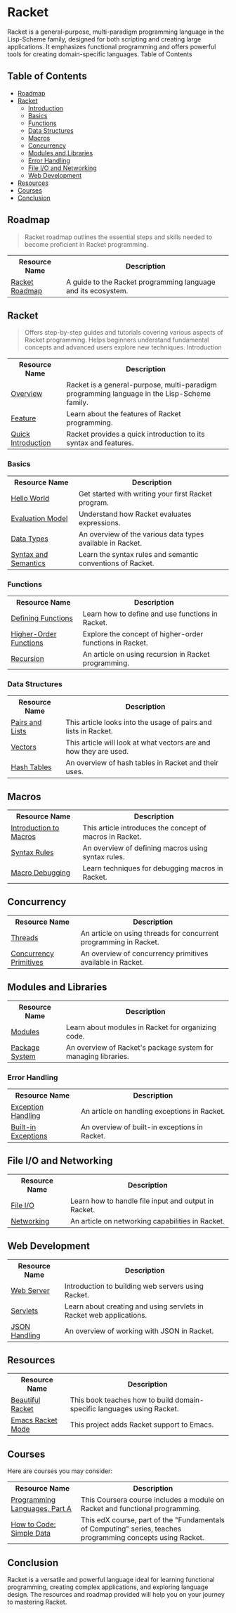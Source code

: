 # Racket 

Racket is a general-purpose, multi-paradigm programming language in the Lisp-Scheme family, designed for both scripting and creating large applications. It emphasizes functional programming and offers powerful tools for creating domain-specific languages.
Table of Contents

## Table of Contents

- [Roadmap](#roadmap)<br>
- [Racket](#racket)<br>
   - [Introduction](#introduction)<br>
   - [Basics](#basics)<br>
   - [Functions](#functions)<br>
   - [Data Structures](#data-structures)<br>
   - [Macros](#macros)<br>
   - [Concurrency](#concurrency)<br>
   - [Modules and Libraries](#modules-and-libraries)<br>
   - [Error Handling](#error-handling)<br>
   - [File I/O and Networking](#file-io-and-networking)<br>
   - [Web Development](#web-development)<br>
- [Resources](#resources)<br> 
- [Courses](#courses)
- [Conclusion](#conclusion)


## Roadmap

> Racket roadmap outlines the essential steps and skills needed to become proficient in Racket programming.
<table width="100%" id="Roadmap">
  <tr>
    <th>Resource Name</th>
    <th>Description</th>
  </tr>
  <tr>
    <td><a href="https://racket.discourse.group/t/what-is-the-racket-roadmap/2204/6">Racket Roadmap</a></td>
    <td>A guide to the Racket programming language and its ecosystem.</td>
  </tr>
</table>

## Racket

> Offers step-by-step guides and tutorials covering various aspects of Racket programming. Helps beginners understand fundamental concepts and advanced users explore new techniques.
Introduction
<table width="100%">
  <tr>
    <th>Resource Name</th>
    <th>Description</th>
  </tr>
  <tr>
    <td><a href="https://racket-lang.org/">Overview</a></td>
    <td>Racket is a general-purpose, multi-paradigm programming language in the Lisp-Scheme family.</td>
  </tr>
  <tr>
    <td><a href="https://medium.com/@G_Kumar/racket-programming-language-features-c71b83b625c4">Feature</a></td>
    <td>Learn about the features of Racket programming.</td>
  </tr>
  <tr>
    <td><a href="https://docs.racket-lang.org/quick/">Quick Introduction</a></td>
    <td>Racket provides a quick introduction to its syntax and features.</td>
  </tr>
</table>

### Basics

<table width="100%">
  <tr>
    <th>Resource Name</th>
    <th>Description</th>
  </tr>
  <tr>
    <td><a href="https://therenegadecoder.com/code/hello-world-in-racket/">Hello World</a></td>
    <td>Get started with writing your first Racket program.</td>
  </tr>
  <tr>
    <td><a href="https://docs.racket-lang.org/reference/eval-model.html">Evaluation Model</a></td>
    <td>Understand how Racket evaluates expressions.</td>
  </tr>
  <tr>
    <td><a href="https://docs.racket-lang.org/guide/datatypes.html">Data Types</a></td>
    <td>An overview of the various data types available in Racket.</td>
  </tr>
  <tr>
    <td><a href="https://home.adelphi.edu/~siegfried/cs270/270rl6.html">Syntax and Semantics</a></td>
    <td>Learn the syntax rules and semantic conventions of Racket.</td>
  </tr>
</table>

### Functions

<table width="100%">
  <tr>
    <th>Resource Name</th>
    <th>Description</th>
  </tr>
  <tr>
    <td><a href="https://beautifulracket.com/explainer/functions.html">Defining Functions</a></td>
    <td>Learn how to define and use functions in Racket.</td>
  </tr>
  <tr>
    <td><a href="https://docs.racket-lang.org/mischief/function.html">Higher-Order Functions</a></td>
    <td>Explore the concept of higher-order functions in Racket.</td>
  </tr>
  <tr>
    <td><a href="https://docs.racket-lang.org/guide/Lists__Iteration__and_Recursion.html">Recursion</a></td>
    <td>An article on using recursion in Racket programming.</td>
  </tr>
</table>

### Data Structures

<table width="100%">
  <tr>
    <th>Resource Name</th>
    <th>Description</th>
  </tr>
  <tr>
    <td><a href="https://docs.racket-lang.org/reference/pairs.html#:~:text=Pairs%20and%20Lists%20in%20The,see%20Mutable%20Pairs%20and%20Lists).">Pairs and Lists</a></td>
    <td>This article looks into the usage of pairs and lists in Racket.</td>
  </tr>
  <tr>
    <td><a href="https://docs.racket-lang.org/reference/vectors.html">Vectors</a></td>
    <td>This article will look at what vectors are and how they are used.</td>
  </tr>
  <tr>
    <td><a href="https://docs.racket-lang.org/reference/hashtables.html">Hash Tables</a></td>
    <td>An overview of hash tables in Racket and their uses.</td>
  </tr>
</table>

## Macros
<table width="100%">
  <tr>
    <th>Resource Name</th>
    <th>Description</th>
  </tr>
  <tr>
    <td><a href="https://docs.racket-lang.org/guide/macros.html#:~:text=A%20macro%20is%20a%20syntactic,small%20set%20of%20core%20constructs.">Introduction to Macros</a></td>
    <td>This article introduces the concept of macros in Racket.</td>
  </tr>
  <tr>
    <td><a href="https://docs.racket-lang.org/guide/pattern-macros.html#:~:text=The%20define%2Dsyntax%2Drule%20form,a%20use%20of%20the%20macro.">Syntax Rules</a></td>
    <td>An overview of defining macros using syntax rules.</td>
  </tr>
  <tr>
    <td><a href="https://download.racket-lang.org/docs/5.1/html/macro-debugger/index.html">Macro Debugging</a></td>
    <td>Learn techniques for debugging macros in Racket.</td>
  </tr>
</table>

## Concurrency

<table width="100%">
  <tr>
    <th>Resource Name</th>
    <th>Description</th>
  </tr>
  <tr>
    <td><a href="https://docs.racket-lang.org/reference/threads.html">Threads</a></td>
    <td>An article on using threads for concurrent programming in Racket.</td>
  </tr>
  <tr>
    <td><a href="https://docs.racket-lang.org/reference/concurrency.html">Concurrency Primitives</a></td>
    <td>An overview of concurrency primitives available in Racket.</td>
  </tr>
</table>

## Modules and Libraries
<table width="100%">
  <tr>
    <th>Resource Name</th>
    <th>Description</th>
  </tr>
  <tr>
    <td><a href="https://docs.racket-lang.org/guide/modules.html">Modules</a></td>
    <td>Learn about modules in Racket for organizing code.</td>
  </tr>
  <tr>
    <td><a href="https://docs.racket-lang.org/pkg/index.html">Package System</a></td>
    <td>An overview of Racket's package system for managing libraries.</td>
  </tr>
</table>

### Error Handling
<table width="100%">
  <tr>
    <th>Resource Name</th>
    <th>Description</th>
  </tr>
  <tr>
    <td><a href="https://docs.racket-lang.org/reference/exns.html">Exception Handling</a></td>
    <td>An article on handling exceptions in Racket.</td>
  </tr>
  <tr>
    <td><a href="https://beautifulracket.com/explainer/errors-and-exceptions.html">Built-in Exceptions</a></td>
    <td>An overview of built-in exceptions in Racket.</td>
  </tr>
</table>

## File I/O and Networking
<table width="100%">
  <tr>
    <th>Resource Name</th>
    <th>Description</th>
  </tr>
  <tr>
    <td><a href="https://docs.racket-lang.org/reference/Filesystem.html">File I/O</a></td>
    <td>Learn how to handle file input and output in Racket.</td>
  </tr>
  <tr>
    <td><a href="https://docs.racket-lang.org/reference/networking.html">Networking</a></td>
    <td>An article on networking capabilities in Racket.</td>
  </tr>
</table>

## Web Development
<table width="100%">
  <tr>
    <th>Resource Name</th>
    <th>Description</th>
  </tr>
  <tr>
    <td><a href="https://docs.racket-lang.org/web-server/">Web Server</a></td>
    <td>Introduction to building web servers using Racket.</td>
  </tr>
  <tr>
    <td><a href="https://docs.racket-lang.org/web-server/run.html">Servlets</a></td>
    <td>Learn about creating and using servlets in Racket web applications.</td>
  </tr>
  <tr>
    <td><a href="https://docs.racket-lang.org/json/index.html#:~:text=3%20Parsing%20JSON%20Text%20into%20JS%2DExpressions,-Link%20to%20this&text=Reads%20a%20jsexpr%20from%20a,remaining%20JSON%20input(s).">JSON Handling</a></td>
    <td>An overview of working with JSON in Racket.</td>
  </tr>
</table>

## Resources
<table width="100%">
  <tr>
    <th>Resource Name</th>
    <th>Description</th>
  </tr>
  <tr>
    <td><a href="https://beautifulracket.com/">Beautiful Racket</a></td>
    <td>This book teaches how to build domain-specific languages using Racket.</td>
  </tr>
  <tr>
    <td><a href="https://github.com/greghendershott/racket-mode">Emacs Racket Mode</a></td>
    <td>This project adds Racket support to Emacs.</td>
  </tr>
</table>

## Courses

Here are courses you may consider:
<table width="100%">
  <tr>
    <th>Resource Name</th>
    <th>Description</th>
  </tr>
  <tr>
    <td><a href="https://www.coursera.org/learn/programming-languages">Programming Languages, Part A</a></td>
    <td>This Coursera course includes a module on Racket and functional programming.</td>
  </tr>
  <tr>
    <td><a href="https://www.edx.org/course/how-to-code-simple-data">How to Code: Simple Data</a></td>
    <td>This edX course, part of the "Fundamentals of Computing" series, teaches programming concepts using Racket.</td>
  </tr>
</table>

## Conclusion

Racket is a versatile and powerful language ideal for learning functional programming, creating complex applications, and exploring language design. The resources and roadmap provided will help you on your journey to mastering Racket.
